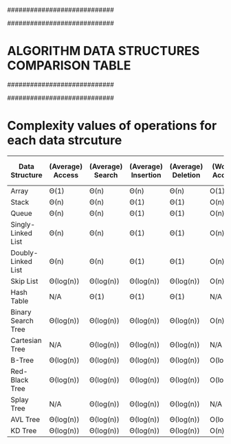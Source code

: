 ############################

############################
# ALGORITHM DATA STRUCTURES COMPARISON TABLE
############################

############################

# Complexity values of operations for each data strcuture

| Data Structure     | (Average) Access | (Average) Search | (Average) Insertion | (Average) Deletion | (Worst) Access | (Worst) Search | (Worst) Insertion | (Worst) Deletion | (Worst) Space Complexity |
|--------------------|------------------|------------------|---------------------|--------------------|----------------|----------------|-------------------|------------------|--------------------------|
| Array              | Θ(1)             | Θ(n)             | Θ(n)                | Θ(n)               | O(1)           | O(n)           | O(n)              | O(n)             | O(n)                     |
| Stack              | Θ(n)             | Θ(n)             | Θ(1)                | Θ(1)               | O(n)           | O(n)           | O(1)              | O(1)             | O(n)                     |
| Queue              | Θ(n)             | Θ(n)             | Θ(1)                | Θ(1)               | O(n)           | O(n)           | O(1)              | O(1)             | O(n)                     |
| Singly-Linked List | Θ(n)             | Θ(n)             | Θ(1)                | Θ(1)               | O(n)           | O(n)           | O(1)              | O(1)             | O(n)                     |
| Doubly-Linked List | Θ(n)             | Θ(n)             | Θ(1)                | Θ(1)               | O(n)           | O(n)           | O(1)              | O(1)             | O(n)                     |
| Skip List          | Θ(log(n))        | Θ(log(n))        | Θ(log(n))           | Θ(log(n))          | O(n)           | O(n)           | O(n)              | O(n)             | O(n log(n))              |
| Hash Table         | N/A              | Θ(1)             | Θ(1)                | Θ(1)               | N/A            | O(n)           | O(n)              | O(n)             | O(n)                     |
| Binary Search Tree | Θ(log(n))        | Θ(log(n))        | Θ(log(n))           | Θ(log(n))          | O(n)           | O(n)           | O(n)              | O(n)             | O(n)                     |
| Cartesian Tree     | N/A              | Θ(log(n))        | Θ(log(n))           | Θ(log(n))          | N/A            | O(n)           | O(n)              | O(n)             | O(n)                     |
| B-Tree             | Θ(log(n))        | Θ(log(n))        | Θ(log(n))           | Θ(log(n))          | O(log(n))      | O(log(n))      | O(log(n))         | O(log(n))        | O(n)                     |
| Red-Black Tree     | Θ(log(n))        | Θ(log(n))        | Θ(log(n))           | Θ(log(n))          | O(log(n))      | O(log(n))      | O(log(n))         | O(log(n))        | O(n)                     |
| Splay Tree         | N/A              | Θ(log(n))        | Θ(log(n))           | Θ(log(n))          | N/A            | O(log(n))      | O(log(n))         | O(log(n))        | O(n)                     |
| AVL Tree           | Θ(log(n))        | Θ(log(n))        | Θ(log(n))           | Θ(log(n))          | O(log(n))      | O(log(n))      | O(log(n))         | O(log(n))        | O(n)                     |
| KD Tree            | Θ(log(n))        | Θ(log(n))        | Θ(log(n))           | Θ(log(n))          | O(n)           | O(n)           | O(n)              | O(n)             | O(n)                     |
